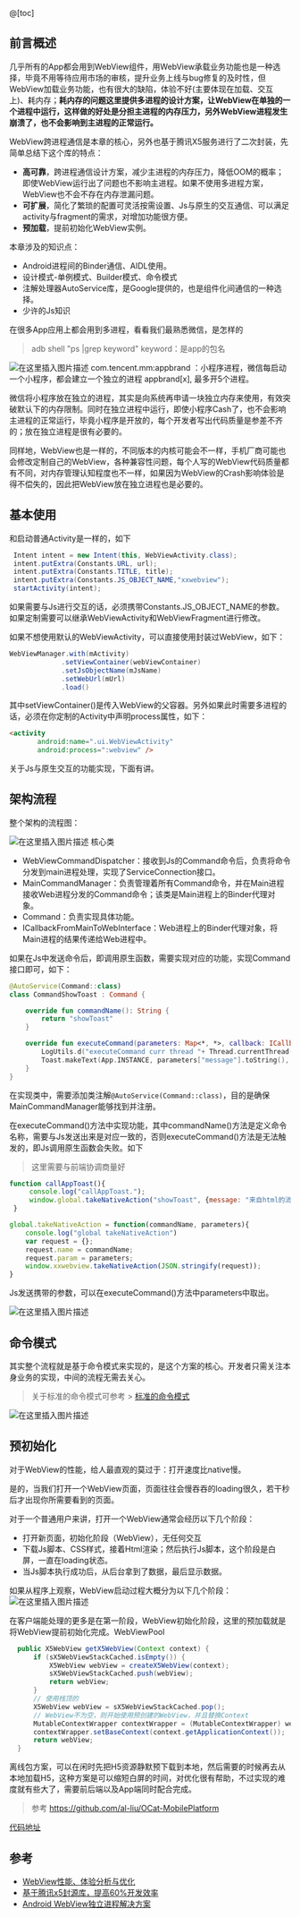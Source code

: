 @[toc]
## 前言概述
几乎所有的App都会用到WebView组件，用WebView承载业务功能也是一种选择，毕竟不用等待应用市场的审核，提升业务上线与bug修复的及时性，但WebView加载业务功能，也有很大的缺陷，体验不好(主要体现在加载、交互上)、耗内存；**耗内存的问题这里提供多进程的设计方案，让WebView在单独的一个进程中运行，这样做的好处是分担主进程的内存压力，另外WebView进程发生崩溃了，也不会影响到主进程的正常运行。**

WebView跨进程通信是本章的核心，另外也基于腾讯X5服务进行了二次封装，先简单总结下这个库的特点：

 - **高可靠**，跨进程通信设计方案，减少主进程的内存压力，降低OOM的概率；即使WebView运行出了问题也不影响主进程。如果不使用多进程方案，WebView也不会不存在内存泄漏问题。
 -  **可扩展**，简化了繁琐的配置可灵活按需设置、Js与原生的交互通信、可以满足activity与fragment的需求，对增加功能很方便。
 -  **预加载**，提前初始化WebView实例。

本章涉及的知识点：

 - Android进程间的Binder通信、AIDL使用。
 - 设计模式-单例模式、Builder模式、命令模式
 - 注解处理器AutoService库，是Google提供的，也是组件化间通信的一种选择。
 - 少许的Js知识

在很多App应用上都会用到多进程，看看我们最熟悉微信，是怎样的

> adb shell "ps |grep keyword"
> keyword：是app的包名

![在这里插入图片描述](https://img-blog.csdnimg.cn/ca308b316bf64a25aed37d0ce87e5527.png?x-oss-process=image/watermark,type_ZmFuZ3poZW5naGVpdGk,shadow_10,text_aHR0cHM6Ly9ibG9nLmNzZG4ubmV0L2h6dzIwMTc=,size_16,color_FFFFFF,t_70)
com.tencent.mm:appbrand ：小程序进程，微信每启动一个小程序，都会建立一个独立的进程 appbrand[x], 最多开5个进程。

微信将小程序放在独立的进程，其实是向系统再申请一块独立内存来使用，有效突破默认下的内存限制。同时在独立进程中运行，即使小程序Cash了，也不会影响主进程的正常运行，毕竟小程序是开放的，每个开发者写出代码质量是参差不齐的；放在独立进程是很有必要的。

同样地，WebView也是一样的，不同版本的内核可能会不一样，手机厂商可能也会修改定制自己的WebView，各种兼容性问题，每个人写的WebView代码质量都有不同，对内存管理认知程度也不一样，如果因为WebView的Crash影响体验是得不偿失的，因此把WebView放在独立进程也是必要的。

## 基本使用
和启动普通Activity是一样的，如下

```java
 Intent intent = new Intent(this, WebViewActivity.class);
 intent.putExtra(Constants.URL, url);
 intent.putExtra(Constants.TITLE, title);
 intent.putExtra(Constants.JS_OBJECT_NAME,"xxwebview");
 startActivity(intent);
```
如果需要与Js进行交互的话，必须携带Constants.JS_OBJECT_NAME的参数。如果定制需要可以继承WebViewActivity和WebViewFragment进行修改。

如果不想使用默认的WebViewActivity，可以直接使用封装过WebView，如下：

```java
WebViewManager.with(mActivity)
             .setViewContainer(webViewContainer)
             .setJsObjectName(mJsName)
             .setWebUrl(mUrl)
             .load()
```
其中setViewContainer()是传入WebView的父容器。另外如果此时需要多进程的话，必须在你定制的Activity中声明process属性，如下：
```html
<activity
       android:name=".ui.WebViewActivity"
       android:process=":webview" />
```

关于Js与原生交互的功能实现，下面有讲。

## 架构流程
整个架构的流程图：

![在这里插入图片描述](https://img-blog.csdnimg.cn/31ec2be9b5b744a39ee48c1bba1965f5.png?x-oss-process=image/watermark,type_ZmFuZ3poZW5naGVpdGk,shadow_10,text_aHR0cHM6Ly9ibG9nLmNzZG4ubmV0L2h6dzIwMTc=,size_16,color_FFFFFF,t_70)
核心类

 - WebViewCommandDispatcher：接收到Js的Command命令后，负责将命令分发到main进程处理，实现了ServiceConnection接口。
 - MainCommandManager：负责管理着所有Command命令，并在Main进程接收Web进程分发的Command命令；该类是Main进程上的Binder代理对象。
 -  Command：负责实现具体功能。
 -  ICallbackFromMainToWebInterface：Web进程上的Binder代理对象，将Main进程的结果传递给Web进程中。

 如果在Js中发送命令后，即调用原生函数，需要实现对应的功能，实现Command接口即可，如下：

```kotlin
@AutoService(Command::class)
class CommandShowToast : Command {

    override fun commandName(): String {
        return "showToast"
    }

    override fun executeCommand(parameters: Map<*, *>, callback: ICallbackFromMainToWebInterface) {
        LogUtils.d("executeCommand curr thread "+ Thread.currentThread().name)
        Toast.makeText(App.INSTANCE, parameters["message"].toString(), Toast.LENGTH_SHORT).show()
    }
}
```

在实现类中，需要添加类注解`@AutoService(Command::class)`，目的是确保MainCommandManager能够找到并注册。

在executeCommand()方法中实现功能，其中commandName()方法是定义命令名称，需要与Js发送出来是对应一致的，否则executeCommand()方法是无法触发的，即Js调用原生函数会失败。如下

> 这里需要与前端协调商量好

```javascript
function callAppToast(){
     console.log("callAppToast.");
     window.global.takeNativeAction("showToast", {message: "来自html的消息"});
 }

global.takeNativeAction = function(commandName, parameters){
    console.log("global takeNativeAction")
    var request = {};
    request.name = commandName;
    request.param = parameters;
    window.xxwebview.takeNativeAction(JSON.stringify(request));
}

```
Js发送携带的参数，可以在executeCommand()方法中parameters中取出。

![在这里插入图片描述](https://img-blog.csdnimg.cn/290bb27011e540b6802a45d8c3f906ef.png?x-oss-process=image/watermark,type_ZmFuZ3poZW5naGVpdGk,shadow_10,text_aHR0cHM6Ly9ibG9nLmNzZG4ubmV0L2h6dzIwMTc=,size_16,color_FFFFFF,t_70)

## 命令模式
其实整个流程就是基于命令模式来实现的，是这个方案的核心。开发者只需关注本身业务的实现，中间的流程无需去关心。

> 关于标准的命令模式可参考  > [标准的命令模式](https://www.runoob.com/design-pattern/command-pattern.html)


![在这里插入图片描述](https://img-blog.csdnimg.cn/c05ca4b4085b42959e5c21901856df8d.png?x-oss-process=image/watermark,type_ZmFuZ3poZW5naGVpdGk,shadow_10,text_aHR0cHM6Ly9ibG9nLmNzZG4ubmV0L2h6dzIwMTc=,size_16,color_FFFFFF,t_70)

## 预初始化
对于WebView的性能，给人最直观的莫过于：打开速度比native慢。

是的，当我们打开一个WebView页面，页面往往会慢吞吞的loading很久，若干秒后才出现你所需要看到的页面。

对于一个普通用户来讲，打开一个WebView通常会经历以下几个阶段：

 - 打开新页面，初始化阶段（WebView），无任何交互
 - 下载Js脚本、CSS样式，接着Html渲染；然后执行Js脚本，这个阶段是白屏，一直在loading状态。
 - 当Js脚本执行成功后，从后台拿到了数据，最后显示数据。

如果从程序上观察，WebView启动过程大概分为以下几个阶段：
![在这里插入图片描述](https://img-blog.csdnimg.cn/deed4343729f4fd8ad0d2535233732df.png?x-oss-process=image/watermark,type_ZmFuZ3poZW5naGVpdGk,shadow_10,text_aHR0cHM6Ly9ibG9nLmNzZG4ubmV0L2h6dzIwMTc=,size_16,color_FFFFFF,t_70)

在客户端能处理的更多是在第一阶段，WebView初始化阶段，这里的预加载就是将WebView提前初始化完成。WebViewPool

```java
  public X5WebView getX5WebView(Context context) {
      if (sX5WebViewStackCached.isEmpty()) {
          X5WebView webView = createX5WebView(context);
          sX5WebViewStackCached.push(webView);
          return webView;
      }
      // 使用栈顶的
      X5WebView webView = sX5WebViewStackCached.pop();
      // WebView不为空，则开始使用预创建的WebView，并且替换Context
      MutableContextWrapper contextWrapper = (MutableContextWrapper) webView.getContext();
      contextWrapper.setBaseContext(context.getApplicationContext());
      return webView;
  }
```

离线包方案，可以在闲时先把H5资源静默预下载到本地，然后需要的时候再去从本地加载H5，这种方案是可以缩短白屏的时间，对优化很有帮助，不过实现的难度就有些大了，需要前后端以及App端同时配合完成。

> 参考 https://github.com/al-liu/OCat-MobilePlatform

[代码地址](https://github.com/751496032/MultiProcessWebView)

##  参考

 - [WebView性能、体验分析与优化](https://tech.meituan.com/2017/06/09/webviewperf.html)
 - [基于腾讯x5封源库，提高60%开发效率](https://juejin.cn/post/6844903950785708040#heading-27)
 - [Android WebView独立进程解决方案](https://www.jianshu.com/p/b66c225c19e2)

